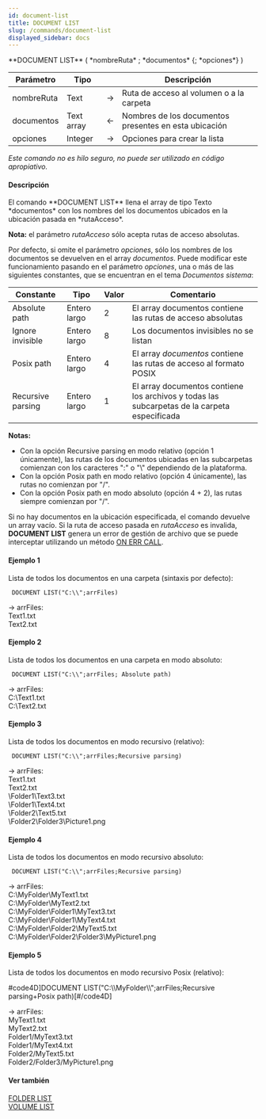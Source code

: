 ```yaml
---
id: document-list
title: DOCUMENT LIST
slug: /commands/document-list
displayed_sidebar: docs
---
```


<!--REF #_command_.DOCUMENT LIST.Syntax-->**DOCUMENT LIST** ( *nombreRuta* ; *documentos* {; *opciones*} )<!-- END REF-->
<!--REF #_command_.DOCUMENT LIST.Params-->
| Parámetro | Tipo |  | Descripción |
| --- | --- | --- | --- |
| nombreRuta | Text | &#8594;  | Ruta de acceso al volumen o a la carpeta |
| documentos | Text array | &#8592; | Nombres de los documentos presentes en esta ubicación |
| opciones | Integer | &#8594;  | Opciones para crear la lista |

<!-- END REF-->

*Este comando no es hilo seguro, no puede ser utilizado en código apropiativo.*


#### Descripción 

<!--REF #_command_.DOCUMENT LIST.Summary-->El comando **DOCUMENT LIST** llena el array de tipo Texto *documentos* con los nombres del los documentos ubicados en la ubicación pasada en *rutaAcceso*.<!-- END REF--> 

**Nota:** el parámetro *rutaAcceso* sólo acepta rutas de acceso absolutas. 

Por defecto, si omite el parámetro *opciones*, sólo los nombres de los documentos se devuelven en el array *documentos*. Puede modificar este funcionamiento pasando en el parámetro *opciones*, una o más de las siguientes constantes, que se encuentran en el tema *Documentos sistema*:

| Constante         | Tipo         | Valor | Comentario                                                                                   |
| ----------------- | ------------ | ----- | -------------------------------------------------------------------------------------------- |
| Absolute path     | Entero largo | 2     | El array documentos contiene las rutas de acceso absolutas                                   |
| Ignore invisible  | Entero largo | 8     | Los documentos invisibles no se listan                                                       |
| Posix path        | Entero largo | 4     | El array *documentos* contiene las rutas de acceso al formato POSIX                          |
| Recursive parsing | Entero largo | 1     | El array documentos contiene los archivos y todas las subcarpetas de la carpeta especificada |

**Notas:**

* Con la opción Recursive parsing en modo relativo (opción 1 únicamente), las rutas de los documentos ubicadas en las subcarpetas comienzan con los caracteres ":" o "\\" dependiendo de la plataforma.
* Con la opción Posix path en modo relativo (opción 4 únicamente), las rutas no comienzan por "/".
* Con la opción Posix path en modo absoluto (opción 4 + 2), las rutas siempre comienzan por "/".

Si no hay documentos en la ubicación especificada, el comando devuelve un array vacío. Si la ruta de acceso pasada en *rutaAcceso* es invalida, **DOCUMENT LIST** genera un error de gestión de archivo que se puede interceptar utilizando un método [ON ERR CALL](on-err-call.md).

#### Ejemplo 1 

Lista de todos los documentos en una carpeta (sintaxis por defecto):

```4d
 DOCUMENT LIST("C:\\";arrFiles)
```

\-> arrFiles:  
 Text1.txt  
 Text2.txt

#### Ejemplo 2 

Lista de todos los documentos en una carpeta en modo absoluto:

```4d
 DOCUMENT LIST("C:\\";arrFiles; Absolute path)
```

\-> arrFiles:  
 C:\\Text1.txt  
 C:\\Text2.txt

#### Ejemplo 3 

Lista de todos los documentos en modo recursivo (relativo):

```4d
 DOCUMENT LIST("C:\\";arrFiles;Recursive parsing)
```

  
\-> arrFiles:  
 Text1.txt  
 Text2.txt  
 \\Folder1\\Text3.txt  
 \\Folder1\\Text4.txt  
 \\Folder2\\Text5.txt  
 \\Folder2\\Folder3\\Picture1.png

#### Ejemplo 4 

Lista de todos los documentos en modo recursivo absoluto:

```4d
 DOCUMENT LIST("C:\\";arrFiles;Recursive parsing)
```

\-> arrFiles:  
 C:\\MyFolder\\MyText1.txt  
 C:\\MyFolder\\MyText2.txt  
 C:\\MyFolder\\Folder1\\MyText3.txt  
 C:\\MyFolder\\Folder1\\MyText4.txt  
 C:\\MyFolder\\Folder2\\MyText5.txt  
 C:\\MyFolder\\Folder2\\Folder3\\MyPicture1.png

#### Ejemplo 5 

Lista de todos los documentos en modo recursivo Posix (relativo):

#code4D\]DOCUMENT LIST("C:\\\\MyFolder\\\\";arrFiles;Recursive parsing+Posix path)\[#/code4D\]

\-> arrFiles:  
 MyText1.txt  
 MyText2.txt  
 Folder1/MyText3.txt  
 Folder1/MyText4.txt  
 Folder2/MyText5.txt  
 Folder2/Folder3/MyPicture1.png

#### Ver también 

[FOLDER LIST](folder-list.md)  
[VOLUME LIST](volume-list.md)  